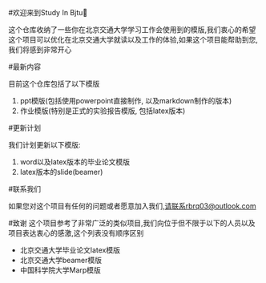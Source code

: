 #欢迎来到Study In Bjtu👏

这个仓库收纳了一些你在北京交通大学学习工作会使用到的模版,我们衷心的希望这个项目可以优化在北京交通大学就读以及工作的体验,如果这个项目能帮助到您,我们将感到非常开心

#最新内容

目前这个仓库包括了以下模版

1.  ppt模版(包括使用powerpoint直接制作, 以及markdown制作的版本)
2.  作业模版(特别是正式的实验报告模版, 包括latex版本)

#更新计划

我们计划更新以下模版:

1.  word以及latex版本的毕业论文模版
2.  latex版本的slide(beamer)

#联系我们

如果您对这个项目有任何的问题或者愿意加入我们,请联系rbrq03@outlook.com

#致谢
这个项目参考了非常广泛的类似项目,我们向位于但不限于以下的人员以及项目表达衷心的感激,这个列表没有顺序区别

* 北京交通大学毕业论文latex模版
* 北京交通大学beamer模版
* 中国科学院大学Marp模版
